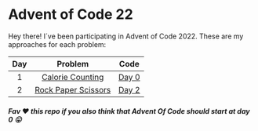 # Advent of Code 22

Hey there! I´ve been participating in Advent of Code 2022. These are my approaches for each problem:

| Day | Problem | Code |
| :------------: | :------------: | :------------: |
| 1  |  [Calorie Counting][Calorie Counting] |  [Day 0][Day 0] |
| 2  |  [Rock Paper Scissors] |  [Day 2][Day 2] |


##### Fav ❤️ this repo if you also think that Advent Of Code should start at day 0 😛

[Day 0]: https://github.com/GabriRDiaz/AdventOfCode22/tree/main/Day1 "Day 0"
[Calorie Counting]: https://adventofcode.com/2022/day/1 "Calorie Counting"
[Day 2]: https://github.com/GabriRDiaz/AdventOfCode22/tree/main/Day2 "Day 2"
[Rock Paper Scissors]: https://adventofcode.com/2022/day/2 "Rock Paper Scissors"
